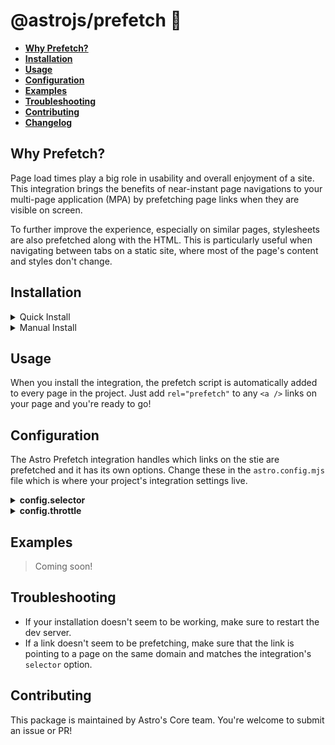 # @astrojs/prefetch 🔗

- <strong>[Why Prefetch?](#why-prefetch)</strong>
- <strong>[Installation](#installation)</strong>
- <strong>[Usage](#usage)</strong>
- <strong>[Configuration](#configuration)</strong>
- <strong>[Examples](#examples)</strong>
- <strong>[Troubleshooting](#troubleshooting)</strong>
- <strong>[Contributing](#contributing)</strong>
- <strong>[Changelog](#changelog)</strong>

## Why Prefetch?

Page load times play a big role in usability and overall enjoyment of a site. This integration brings the benefits of near-instant page navigations to your multi-page application (MPA) by prefetching page links when they are visible on screen.

To further improve the experience, especially on similar pages, stylesheets are also prefetched along with the HTML. This is particularly useful when navigating between tabs on a static site, where most of the page's content and styles don't change.

## Installation

<details>
  <summary>Quick Install</summary>
  <br/>
  
The experimental `astro add` command-line tool automates the installation for you. Run one of the following commands in a new terminal window. (If you aren't sure which package manager you're using, run the first command.) Then, follow the prompts, and type "y" in the terminal (meaning "yes") for each one.
  
  ```sh
  # Using NPM
  npx astro add prefetch
  # Using Yarn
  yarn astro add prefetch
  # Using PNPM
  pnpx astro add prefetch
  ```
  
Then, restart the dev server by typing `CTRL-C` and then `npm run astro dev` in the terminal window that was running Astro.
  
Because this command is new, it might not properly set things up. If that happens, [feel free to log an issue on our GitHub](https://github.com/withastro/astro/issues) and try the manual installation steps below.
</details>

<details>
  <summary>Manual Install</summary>
  
<br/>
  
First, install the `@astrojs/prefetch` package using your package manager. If you're using npm or aren't sure, run this in the terminal:
```sh
npm install @astrojs/prefetch
```
Then, apply this integration to your `astro.config.*` file using the `integrations` property:

__astro.config.mjs__

```js
import prefetch from '@astrojs/prefetch';

export default {
  // ...
  integrations: [prefetch()],
}
```
  
Then, restart the dev server.
</details>

## Usage

When you install the integration, the prefetch script is automatically added to every page in the project. Just add `rel="prefetch"` to any `<a />` links on your page and you're ready to go!

## Configuration

The Astro Prefetch integration handles which links on the stie are prefetched and it has its own options. Change these in the `astro.config.mjs` file which is where your project's integration settings live.

<details>
  <summary><strong>config.selector</strong></summary>
  
  <br/>
  
By default the prefetch script searches the page for any links with the `rel="prefetch"` attribute. This behavior can be changed in your `astro.config.*` file to use a custom query selector when finding prefetch links. 
  
  <br/>

```js
import prefetch from '@astrojs/prefetch';

export default {
  // ...
  integrations: [prefetch({
    // Only prefetch links with an href that begins with `/products`
    selector: "a[href^='/products']"
  })],
}
```
</details>

<details>
  <summary><strong>config.throttle</strong></summary>
  
  <br/>
  
By default the prefetch script will only prefetch one link at a time. This behavior can be changed in your `astro.config.*` file to increase the limit for concurrent downloads.
  
  <br/>

```js
import prefetch from '@astrojs/prefetch';

export default {
  // ...
  integrations: [prefetch({
    // Allow up to three links to be prefetched concurrently
    throttle: 3
  })],
}
```
</details>

## Examples

> Coming soon!

## Troubleshooting
- If your installation doesn't seem to be working, make sure to restart the dev server.
- If a link doesn't seem to be prefetching, make sure that the link is pointing to a page on the same domain and matches the integration's `selector` option.

## Contributing

This package is maintained by Astro's Core team. You're welcome to submit an issue or PR!
